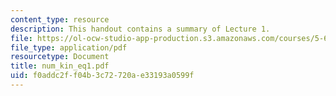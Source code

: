 ```yaml
---
content_type: resource
description: This handout contains a summary of Lecture 1.
file: https://ol-ocw-studio-app-production.s3.amazonaws.com/courses/5-68j-kinetics-of-chemical-reactions-spring-2003/f0addc2ff04b3c72720ae33193a0599f_num_kin_eq1.pdf
file_type: application/pdf
resourcetype: Document
title: num_kin_eq1.pdf
uid: f0addc2f-f04b-3c72-720a-e33193a0599f
---
```

